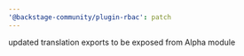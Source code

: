 ```yaml
---
'@backstage-community/plugin-rbac': patch
---
```


updated translation exports to be exposed from Alpha module
